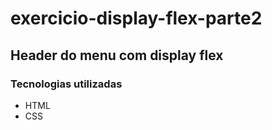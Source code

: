 # exercicio-display-flex-parte2
## Header do menu com display flex

### Tecnologias utilizadas
- HTML
- CSS 
